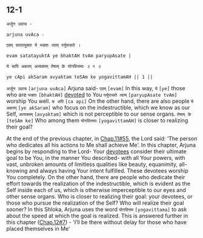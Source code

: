 ## 12-1


```shloka-sa
अर्जुन उवाच -
```
```shloka-sa-hk
arjuna uvAca -
```
```shloka-sa
एवम् सततयुक्ता ये भक्ताः त्वाम् पर्युपासते ।
```
```shloka-sa-hk
evam satatayuktA ye bhaktAH tvAm paryupAsate |
```
```shloka-sa
ये चापि अक्षरम् अव्यक्तम् तेषाम् के योगवित्तमाः ॥ १ ॥
```
```shloka-sa-hk
ye cApi akSaram avyaktam teSAm ke yogavittamAH || 1 ||
```

`अर्जुन उवाच` `[arjuna uvAca]` Arjuna said- `एवम्` `[evam]` In this way, `ये` `[ye]` those who are `भक्ताः` `[bhaktAH]` [devoted](bhakti_a_defn) to You `पर्युपासते त्वाम्` `[paryupAsate tvAm]` worship You well. `च अपि` `[ca api]` On the other hand, there are also people `ये अक्षरम्` `[ye akSaram]` who focus on the indestructible, which we know as our Self, `अव्यक्तम्` `[avyaktam]` which is not perceptible to our sense organs. `तेषाम् के` `[teSAm ke]` Who among them `योगवित्तमाः` `[yogavittamAH]` is closer to realizing their goal?



At the end of the previous chapter, in [Chap.11#55](_55), the Lord said: ‘The person who dedicates all his actions to Me shall achieve Me’.
In this chapter, Arjuna begins by responding to the Lord- 
Your [devotees](bhakti_a_defn) consider their ultimate goal to be You, in the manner You described- with all Your powers, with vast, unbroken amounts of limitless qualities like beauty, equanimity, all-knowing and always having Your intent fulfilled. These devotees worship You completely.
On the other hand, there are people who dedicate their effort towards the realization of the indestructible, which is evident as the Self inside each of us, which is otherwise imperceptible to our eyes and other sense organs.
Who is closer to realizing their goal: your devotees, or those who pursue the realization of the Self? Who will realize their goal sooner? In this Shloka, Arjuna uses the word `योगवित्तम` `[yogavittama]` to ask about the speed at which the goal is realized.
This is answered further in this chapter ([Chap.12#7](_6_to_7)) - 'I’ll be there without delay for those who have placed themselves in Me'

